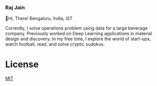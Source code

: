 ### Raj Jain
👋Hi, There!
Bengaluru, India, IST


Currently, I solve operations problem using data for a large beverage company. Previously worked on Deep Learning applications in material design and discovery. In my free time, I explore the world of start-ups, watch football, read, and solve cryptic sudokus.
# License

[MIT](https://choosealicense.com/licenses/mit/)

